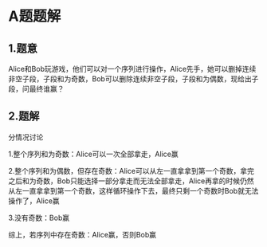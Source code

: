 # A题题解

## 1.题意

Alice和Bob玩游戏，他们可以对一个序列进行操作，Alice先手，她可以删掉连续非空子段，子段和为奇数，Bob可以删除连续非空子段，子段和为偶数，现给出子段，问最终谁赢？

## 2.题解

分情况讨论

1.整个序列和为奇数：Alice可以一次全部拿走，Alice赢

2.整个序列和为偶数，但存在奇数：Alice可以从左一直拿拿到第一个奇数，拿完之后和为奇数，Bob只能选择一部分拿走而无法全部拿走，Alice再拿的时候仍然从左一直拿拿到第一个奇数，这样循环操作下去，最终只剩一个奇数时Bob就无法操作了，Alice赢

3.没有奇数：Bob赢

综上，若序列中存在奇数：Alice赢，否则Bob赢